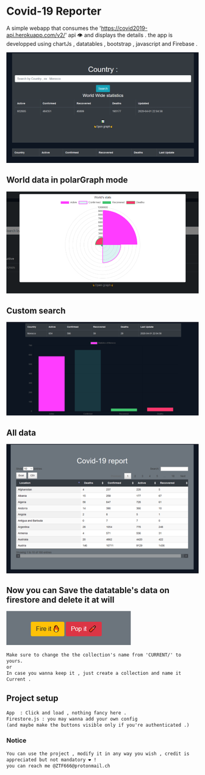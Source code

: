 # Covid-19 Reporter

A simple webapp that consumes the 'https://covid2019-api.herokuapp.com/v2/' api 👁️ and displays the details .
the app is developped using chartJs , datatables , bootstrap , javascript and Firebase .

![Screenshot](assets/index.png)

## World data in polarGraph mode

![Screenshot](assets/worldgraph.png)

## Custom search

![Screenshot](assets/customSearch.png)

## All data

![Screenshot](assets/datatable.png)

## Now you can Save the datatable's data on firestore and delete it at will

![Screenshot](/assets/firebase.png)

```
Make sure to change the the collection's name from 'CURRENT/' to yours.
or
In case you wanna keep it , just create a collection and name it Current .
```

## Project setup

```
App  : Click and load , nothing fancy here .
Firestore.js : you may wanna add your own config
(and maybe make the buttons visible only if you're authenticated .)

```

### Notice

```
You can use the project , modify it in any way you wish , credit is appreciated but not mandatory ❤️ !
you can reach me @ZTF666@protonmail.ch
```
